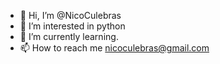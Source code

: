 - 👋 Hi, I’m @NicoCulebras
- 👀 I’m interested in python
- 🌱 I’m currently learning. 
- 📫 How to reach me nicoculebras@gmail.com

<!---
NicoCulebras/NicoCulebras is a ✨ special ✨ repository because its `README.md` (this file) appears on your GitHub profile.
You can click the Preview link to take a look at your changes.
--->
